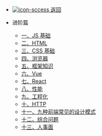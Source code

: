 - [ ![icon-sccess](../../_media/svg/exit.svg) 返回](../../README.md)

- 进阶篇

  - [一、JS 基础](web/enhance/一、JS基础.md)
  - [二、HTML](web/enhance/二、HTML.md)
  - [三、CSS 基础](web/enhance/三、CSS基础.md)
  - [四、浏览器](web/enhance/四、浏览器.md)
  - [五、框架知识](web/enhance/五、框架知识.md)
  - [六、Vue](web/enhance/六、Vue.md)
  - [七、React](web/enhance/七、React.md)
  - [八、性能](web/enhance/八、性能.md)
  - [九、工程化](web/enhance/九、工程化.md)
  - [十、HTTP](web/enhance/十、HTTP.md)
  - [十一、九种前端常见的设计模式](web/enhance/十一、九种前端常见的设计模式.md)
  - [十二、综合问题](web/enhance/十二、综合问题.md)
  - [十三、人事面](web/enhance/十三、人事面.md)
